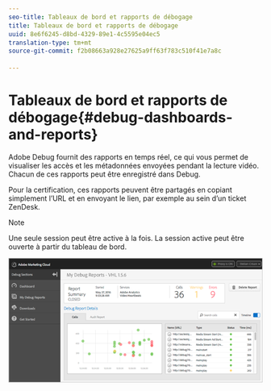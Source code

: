 ```yaml
---
seo-title: Tableaux de bord et rapports de débogage
title: Tableaux de bord et rapports de débogage
uuid: 8e6f6245-d8bd-4329-89e1-4c5595e04ec5
translation-type: tm+mt
source-git-commit: f2b08663a928e27625a9ff63f783c510f41e7a8c

---
```



# Tableaux de bord et rapports de débogage{#debug-dashboards-and-reports}

Adobe Debug fournit des rapports en temps réel, ce qui vous permet de visualiser les accès et les métadonnées envoyées pendant la lecture vidéo. Chacun de ces rapports peut être enregistré dans Debug.

Pour la certification, ces rapports peuvent être partagés en copiant simplement l’URL et en envoyant le lien, par exemple au sein d’un ticket ZenDesk.

>[!NOTE]
>
>Une seule session peut être active à la fois. La session active peut être ouverte à partir du tableau de bord.

![](assets/debug-dashboard.png)

